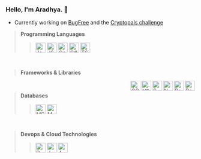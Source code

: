 ### Hello, I'm Aradhya. :wave:
- Currently working on [BugFree](http://github.com/aradhyamehta/BugFree) and the [Cryptopals challenge](https://cryptopals.com/)

> **Programming Languages**
>
>> <img align="middle" alt="Java" width="26px" title="Java" src="https://cdn.jsdelivr.net/npm/simple-icons@v3/icons/java.svg" />
>> <img align="middle" alt="JS" width="26px" title="JavaScript" src="https://cdn.jsdelivr.net/npm/simple-icons@v3/icons/javascript.svg" />
>> <img align="middle" alt="Go" width="26px" title="Golang" src="https://cdn.jsdelivr.net/npm/simple-icons@v3/icons/go.svg" />
>> <img align="middle" alt="C#" width="26px" title="C#" src="https://cdn.jsdelivr.net/npm/simple-icons@v3/icons/csharp.svg" />
>> <img align="middle" alt="TS" width="26px" title="TypeScript" src="https://cdn.jsdelivr.net/npm/simple-icons@v3/icons/typescript.svg" />
<br />

> **Frameworks & Libraries**
>
>> <img align="right" alt="React" width="26px" title="React" src="https://cdn.jsdelivr.net/npm/simple-icons@v3/icons/react.svg" />
>> <img align="right" alt="Redux" width="26px" title="Redux" src="https://cdn.jsdelivr.net/npm/simple-icons@v3/icons/redux.svg" />
>> <img align="right" alt="N" width="26px" title="NodeJS" src="https://cdn.jsdelivr.net/npm/simple-icons@v3/icons/node-dot-js.svg" />
>> <img align="right" alt="S" width="26px" title="Spring" src="https://cdn.jsdelivr.net/npm/simple-icons@v3/icons/spring.svg" />
>> <img align="right" alt=".NET" width="26px" title=".NET" src="https://cdn.jsdelivr.net/npm/simple-icons@v3/icons/dot-net.svg" />
>> <img align="right" alt="GQ" width="26px" title="GraphQL" src="https://cdn.jsdelivr.net/npm/simple-icons@v3/icons/apollographql.svg" />
<br />

> **Databases**
>
>> <img align="middle" alt="MS" width="26px" title="MySQL" src="https://cdn.jsdelivr.net/npm/simple-icons@v3/icons/mysql.svg" />
>> <img align="middle" alt="MD" width="26px" title="MongoDB" src="https://cdn.jsdelivr.net/npm/simple-icons@v3/icons/mongodb.svg" />
<br />

> **Devops & Cloud Technologies**
>
>> <img align="middle" alt="D" width="26px" title="Docker" src="https://cdn.jsdelivr.net/npm/simple-icons@v3/icons/docker.svg" />
>> <img align="middle" alt="J" width="26px" title="Jenkins" src="https://cdn.jsdelivr.net/npm/simple-icons@v3/icons/jenkins.svg" />
>> <img align="middle" alt="A" width="26px" title="AWS" src="https://cdn.jsdelivr.net/npm/simple-icons@v3/icons/amazonaws.svg" />